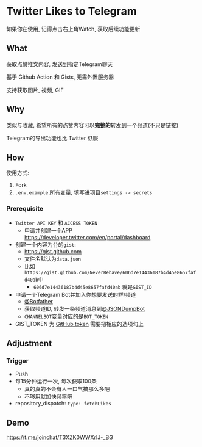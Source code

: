 # Twitter Likes to Telegram

如果你在使用, 记得点击右上角Watch, 获取后续功能更新

## What 

获取点赞推文内容, 发送到指定Telegram聊天

基于 Github Action 和 Gists, 无需外置服务器

支持获取图片, 视频, GIF

## Why

类似与收藏, 希望所有的点赞内容可以**完整的**转发到一个频道(不只是链接)

 Telegram的导出功能也比 Twitter 舒服

## How

使用方式:

1. Fork
2. `.env.example` 所有变量, 填写进项目`settings -> secrets`

### Prerequisite

- `Twitter API KEY` 和 `ACCESS TOKEN`
    - 申请并创建一个APP https://developer.twitter.com/en/portal/dashboard
- 创建一个内容为`{}`的`gist`: 
    - https://gist.github.com
    - 文件名默认为`data.json`
    - 比如`https://gist.github.com/NeverBehave/606d7e14436187b4d45e8657fafd40ab`中
        - `606d7e14436187b4d45e8657fafd40ab` 就是`GIST_ID`
- 申请一个Telegram Bot并加入你想要发送的群/频道
    - [@Botfather](https://t.me/botfather)
    - 获取频道ID, 转发一条频道消息到[@JSONDumpBot](https://t.me/JSONDumpBot)
    - `CHANNELBOT`变量对应的是`BOT_TOKEN`
- GIST_TOKEN 为 [GitHub token](https://github.com/settings/tokens) 需要把相应的选项勾上

## Adjustment

### Trigger

- Push 
- 每15分钟运行一次, 每次获取100条
    - 真的真的不会有人一口气搞那么多吧
    - 不够用就加快频率吧
- repository_dispatch: `type: fetchLikes`

## Demo

https://t.me/joinchat/T3XZK0WWXrIJ-_BG
